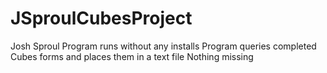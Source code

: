 # JSproulCubesProject
Josh Sproul
Program runs without any installs
Program queries completed Cubes forms and places them in a text file
Nothing missing
